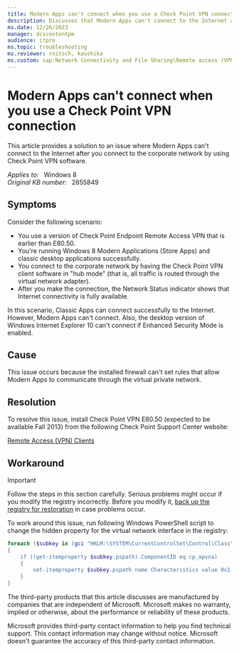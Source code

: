 ```yaml
---
title: Modern Apps can't connect when you use a Check Point VPN connection
description: Discusses that Modern Apps can't connect to the Internet after you connect to the corporate network by using Check Point VPN software. Provides a workaround.
ms.date: 12/26/2023
manager: dcscontentpm
audience: itpro
ms.topic: troubleshooting
ms.reviewer: rnitsch, kaushika
ms.custom: sap:Network Connectivity and File Sharing\Remote access (VPN, RRAS, CMAK and AOVPN), csstroubleshoot
---
```

# Modern Apps can't connect when you use a Check Point VPN connection

This article provides a solution to an issue where Modern Apps can't connect to the Internet after you connect to the corporate network by using Check Point VPN software.

_Applies to:_ &nbsp; Windows 8  
_Original KB number:_ &nbsp; 2855849

## Symptoms

Consider the following scenario:

- You use a version of Check Point Endpoint Remote Access VPN that is earlier than E80.50.
- You're running Windows 8 Modern Applications (Store Apps) and classic desktop applications successfully.
- You connect to the corporate network by having the Check Point VPN client software in "hub mode" (that is, all traffic is routed through the virtual network adapter).
- After you make the connection, the Network Status indicator shows that Internet connectivity is fully available.

In this scenario, Classic Apps can connect successfully to the Internet. However, Modern Apps can't connect. Also, the desktop version of Windows Internet Explorer 10 can't connect if Enhanced Security Mode is enabled.

## Cause

This issue occurs because the installed firewall can't set rules that allow Modern Apps to communicate through the virtual private network.

## Resolution

To resolve this issue, install Check Point VPN E80.50 (expected to be available Fall 2013) from the following Check Point Support Center website:

[Remote Access (VPN) Clients](https://supportcenter.checkpoint.com/supportcenter/portal?eventsubmit_doshowproductpage&producttab=overview&product=175)

## Workaround

> [!IMPORTANT]
> Follow the steps in this section carefully. Serious problems might occur if you modify the registry incorrectly. Before you modify it, [back up the registry for restoration](https://support.microsoft.com/help/322756) in case problems occur.

To work around this issue, run following Windows PowerShell script to change the hidden property for the virtual network interface in the registry:

```powershell
foreach ($subkey in (gci "HKLM:\SYSTEM\CurrentControlSet\Control\Class\{4D36E972-E325-11CE-BFC1-08002bE10318} -erroraction silentlycontinue))
{
    if ((get-itemproperty $subkey.pspath).ComponentID eq cp_apvna)
    {
        set-itemproperty $subkey.pspath name Characteristics value 0x1
    }
}
```

The third-party products that this article discusses are manufactured by companies that are independent of Microsoft. Microsoft makes no warranty, implied or otherwise, about the performance or reliability of these products.

Microsoft provides third-party contact information to help you find technical support. This contact information may change without notice. Microsoft doesn't guarantee the accuracy of this third-party contact information.
